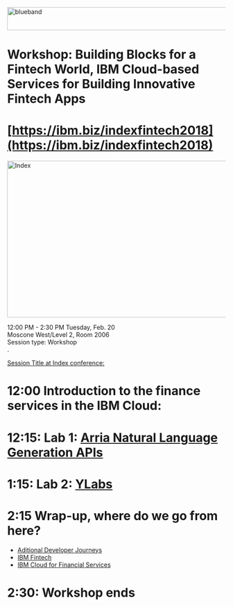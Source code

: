 <img src="https://farm5.staticflickr.com/4503/37148677233_71edc5a37b_o.png" width="1041" height="53" alt="blueband">

# Workshop: Building Blocks for a Fintech World, IBM Cloud-based Services for Building Innovative Fintech Apps

# [https://ibm.biz/indexfintech2018](https://ibm.biz/indexfintech2018)

<img src="https://farm5.staticflickr.com/4759/28189306259_b23c184cf5_z.jpg" width="623" height="361" alt="Index"><p>
 
12:00 PM - 2:30 PM Tuesday, Feb. 20 <br>
Moscone West/Level 2, Room 2006 <br>
Session type: Workshop <br>
.
<p>
 
[Session Title at Index conference:](https://developer.ibm.com/indexconf/sessions/#!?id=5454)

<p>

# 12:00  Introduction to the finance services in the IBM Cloud: 

# 12:15: Lab 1: [Arria Natural Language Generation APIs](https://console.bluemix.net/catalog/services/natural-language-generation-apis)  

# 1:15:  Lab 2: [YLabs](https://console.bluemix.net/catalog/services/ylabs)

# 2:15 Wrap-up, where do we go from here?
* [Aditional Developer Journeys](https://developer.ibm.com/code/journey/) 
* [IBM Fintech](https://www.ibm.com/us-en/marketplace/learning-lab/fintech)
* [IBM Cloud for Financial Services](https://www.ibm.com/cloud/banking)

# 2:30:  Workshop ends  
